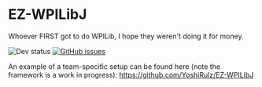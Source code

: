 # EZ-WPILibJ
Whoever FIRST got to do WPILib, I hope they weren't doing it for money.

![Dev status](https://img.shields.io/badge/dev%20status-unreleased-lightgrey.svg?style=flat-square) [![GitHub issues](https://img.shields.io/github/issues/badges/shields.svg?style=flat-square)](https://github.com/ThunderboltsRobotics/EZ-WPILibJ/issues)

An example of a team-specific setup can be found here (note the framework is a work in progress): https://github.com/YoshiRulz/EZ-WPILibJ
